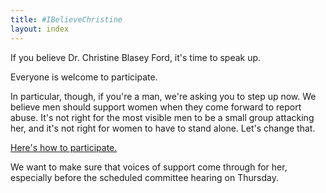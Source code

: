 ```yaml
---
title: #IBelieveChristine
layout: index
---
```


If you believe Dr. Christine Blasey Ford, it's time to speak up.

Everyone is welcome to participate.

In particular, though, if you're a man, we're asking you to step up now.
We believe men should support women when they come forward to report abuse.
It's not right for the most visible men to be a small group attacking her,
and it's not right for women to have to stand alone.  Let's change that.

[Here's how to participate.](howto.html)

We want to make sure that voices of support come through for her,
especially before the scheduled committee hearing on Thursday.

